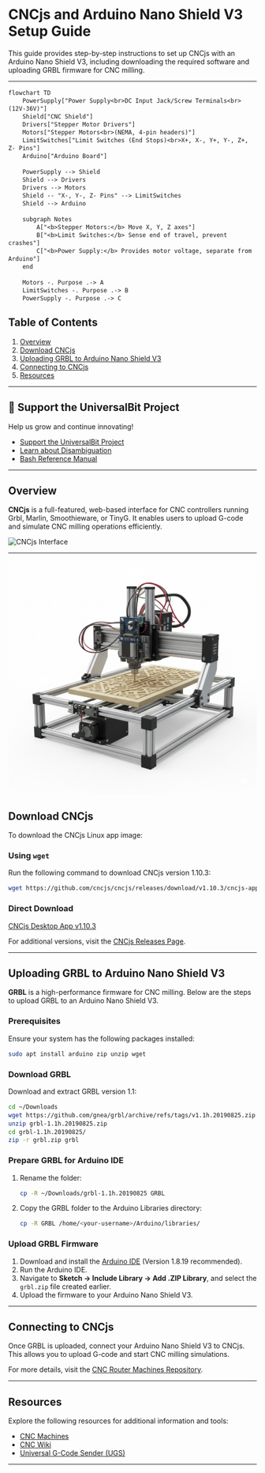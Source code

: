 # CNCjs and Arduino Nano Shield V3 Setup Guide

This guide provides step-by-step instructions to set up CNCjs with an Arduino Nano Shield V3, including downloading the required software and uploading GRBL firmware for CNC milling.

---
```mermaid
flowchart TD
    PowerSupply["Power Supply<br>DC Input Jack/Screw Terminals<br>(12V-36V)"]
    Shield["CNC Shield"]
    Drivers["Stepper Motor Drivers"]
    Motors["Stepper Motors<br>(NEMA, 4-pin headers)"]
    LimitSwitches["Limit Switches (End Stops)<br>X+, X-, Y+, Y-, Z+, Z- Pins"]
    Arduino["Arduino Board"]

    PowerSupply --> Shield
    Shield --> Drivers
    Drivers --> Motors
    Shield -- "X-, Y-, Z- Pins" --> LimitSwitches
    Shield --> Arduino

    subgraph Notes
        A["<b>Stepper Motors:</b> Move X, Y, Z axes"]
        B["<b>Limit Switches:</b> Sense end of travel, prevent crashes"]
        C["<b>Power Supply:</b> Provides motor voltage, separate from Arduino"]
    end

    Motors -. Purpose .-> A
    LimitSwitches -. Purpose .-> B
    PowerSupply -. Purpose .-> C
```
## Table of Contents
1. [Overview](#overview)
2. [Download CNCjs](#download-cncjs)
3. [Uploading GRBL to Arduino Nano Shield V3](#uploading-grbl-to-arduino-nano-shield-v3)
4. [Connecting to CNCjs](#connecting-to-cncjs)
5. [Resources](#resources)

---

## 📢 Support the UniversalBit Project
Help us grow and continue innovating!  
- [Support the UniversalBit Project](https://github.com/universalbit-dev/universalbit-dev/tree/main/support) 
- [Learn about Disambiguation](https://en.wikipedia.org/wiki/Wikipedia:Disambiguation)  
- [Bash Reference Manual](https://www.gnu.org/software/bash/manual/)
---

## Overview

**CNCjs** is a full-featured, web-based interface for CNC controllers running Grbl, Marlin, Smoothieware, or TinyG. It enables users to upload G-code and simulate CNC milling operations efficiently.

![CNCjs Interface]()

---
![Future CNC](https://github.com/universalbit-dev/cnc-router-machines/raw/main/assets/images/future_cnc.png)

## Download CNCjs

To download the CNCjs Linux app image:

### Using `wget`
Run the following command to download CNCjs version 1.10.3:
```bash
wget https://github.com/cncjs/cncjs/releases/download/v1.10.3/cncjs-app-1.10.3-linux-x86_64.AppImage
```

### Direct Download
[CNCjs Desktop App v1.10.3](https://github.com/cncjs/cncjs/releases/download/v1.10.3/cncjs-app-1.10.3-linux-x86_64.AppImage)

For additional versions, visit the [CNCjs Releases Page](https://github.com/cncjs/cncjs/releases).

---

## Uploading GRBL to Arduino Nano Shield V3

**GRBL** is a high-performance firmware for CNC milling. Below are the steps to upload GRBL to an Arduino Nano Shield V3.

### Prerequisites
Ensure your system has the following packages installed:
```bash
sudo apt install arduino zip unzip wget
```

### Download GRBL
Download and extract GRBL version 1.1:
```bash
cd ~/Downloads
wget https://github.com/gnea/grbl/archive/refs/tags/v1.1h.20190825.zip
unzip grbl-1.1h.20190825.zip
cd grbl-1.1h.20190825/
zip -r grbl.zip grbl
```

### Prepare GRBL for Arduino IDE
1. Rename the folder:
    ```bash
    cp -R ~/Downloads/grbl-1.1h.20190825 GRBL
    ```
2. Copy the GRBL folder to the Arduino Libraries directory:
    ```bash
    cp -R GRBL /home/<your-username>/Arduino/libraries/
    ```

### Upload GRBL Firmware
1. Download and install the [Arduino IDE](https://www.arduino.cc/en/software) (Version 1.8.19 recommended).
2. Run the Arduino IDE.
3. Navigate to **Sketch → Include Library → Add .ZIP Library**, and select the `grbl.zip` file created earlier.
4. Upload the firmware to your Arduino Nano Shield V3.

---

## Connecting to CNCjs

Once GRBL is uploaded, connect your Arduino Nano Shield V3 to CNCjs. This allows you to upload G-code and start CNC milling simulations.

For more details, visit the [CNC Router Machines Repository](https://github.com/universalbit-dev/cnc-router-machines).

---

## Resources

Explore the following resources for additional information and tools:

- [CNC Machines](https://github.com/universalbit-dev/cnc-router-machines)
- [CNC Wiki](https://en.wikipedia.org/wiki/CNC_router)
- [Universal G-Code Sender (UGS)](https://universalgcodesender.com/)

---
